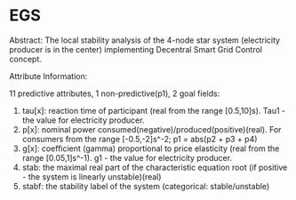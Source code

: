 # EGS  
Abstract: The local stability analysis of the 4-node star system (electricity producer is in the center) implementing Decentral Smart Grid Control concept.


Attribute Information:

11 predictive attributes, 1 non-predictive(p1), 2 goal fields:
1. tau[x]: reaction time of participant (real from the range [0.5,10]s). Tau1 - the value for electricity producer.
2. p[x]: nominal power consumed(negative)/produced(positive)(real). For consumers from the range [-0.5,-2]s^-2; p1 = abs(p2 + p3 + p4)
3. g[x]: coefficient (gamma) proportional to price elasticity (real from the range [0.05,1]s^-1). g1 - the value for electricity producer.
4. stab: the maximal real part of the characteristic equation root (if positive - the system is linearly unstable)(real)
5. stabf: the stability label of the system (categorical: stable/unstable)
